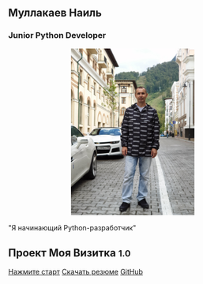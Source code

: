 <!--_coverpage.md-->
## Муллакаев Наиль
### Junior Python Developer 

<p align="center">
    <img src="resources/assets/002.png" alt="Ваше фото" width="250">
</p>

"Я начинающий Python-разработчик"


## Проект Моя Визитка <small>1.0</small>

[Нажмите старт](/README.md)
<a href="resume.pdf" download="Мое_Резюме_Муллакаев_Наиль.pdf">Скачать резюме</a>
[GitHub](https://github.com/mullakaev)











